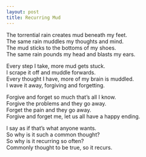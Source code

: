 ```yaml
---
layout: post
title: Recurring Mud
---
```


The torrential rain creates mud beneath my feet. <br>
The same rain muddles my thoughts and mind. <br>
The mud sticks to the bottoms of my shoes. <br>
The same rain pounds my head and blasts my ears.

Every step I take, more mud gets stuck. <br>
I scrape it off and muddle forwards. <br>
Every thought I have, more of my brain is muddled. <br>
I wave it away, forgiving and forgetting.

Forgive and forget so much that’s all I know. <br>
Forgive the problems and they go away. <br>
Forget the pain and they go away. <br>
Forgive and forget me, let us all have a happy ending.

I say as if that’s what anyone wants. <br>
So why is it such a common thought? <br>
So why is it recurring so often? <br>
Commonly thought to be true, so it recurs.
